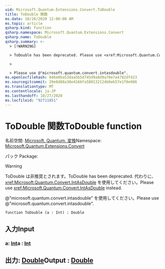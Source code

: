 ```yaml
---
uid: Microsoft.Quantum.Extensions.Convert.ToDouble
title: ToDouble 関数
ms.date: 10/26/2020 12:00:00 AM
ms.topic: article
qsharp.kind: function
qsharp.namespace: Microsoft.Quantum.Extensions.Convert
qsharp.name: ToDouble
qsharp.summary: >-
  > [!WARNING]

  > ToDouble has been deprecated. Please use <xref:Microsoft.Quantum.Convert.IntAsDouble> instead.

  >

  > Please use @"microsoft.quantum.convert.intasdouble".
ms.openlocfilehash: 046e0ba53daa5b5d745d9a8d9a70e7a4782df423
ms.sourcegitcommit: 29e0d88a30e4166fa580132124b0eb57e1f0e986
ms.translationtype: MT
ms.contentlocale: ja-JP
ms.lasthandoff: 10/27/2020
ms.locfileid: "92711851"
---
```

# <a name="todouble-function"></a><span data-ttu-id="771ec-102">ToDouble 関数</span><span class="sxs-lookup"><span data-stu-id="771ec-102">ToDouble function</span></span>

<span data-ttu-id="771ec-103">名前空間: [Microsoft. Quantum. 変換](xref:Microsoft.Quantum.Extensions.Convert)</span><span class="sxs-lookup"><span data-stu-id="771ec-103">Namespace: [Microsoft.Quantum.Extensions.Convert](xref:Microsoft.Quantum.Extensions.Convert)</span></span>

<span data-ttu-id="771ec-104">パック [](https://nuget.org/packages/)</span><span class="sxs-lookup"><span data-stu-id="771ec-104">Package: [](https://nuget.org/packages/)</span></span>


> [!WARNING]
> <span data-ttu-id="771ec-105">ToDouble は非推奨とされます。</span><span class="sxs-lookup"><span data-stu-id="771ec-105">ToDouble has been deprecated.</span></span> <span data-ttu-id="771ec-106">代わりに、<xref:Microsoft.Quantum.Convert.IntAsDouble> を使用してください。</span><span class="sxs-lookup"><span data-stu-id="771ec-106">Please use <xref:Microsoft.Quantum.Convert.IntAsDouble> instead.</span></span>
>
> <span data-ttu-id="771ec-107">@"microsoft.quantum.convert.intasdouble" を使用してください。</span><span class="sxs-lookup"><span data-stu-id="771ec-107">Please use @"microsoft.quantum.convert.intasdouble".</span></span>



```qsharp
function ToDouble (a : Int) : Double
```


## <a name="input"></a><span data-ttu-id="771ec-108">入力</span><span class="sxs-lookup"><span data-stu-id="771ec-108">Input</span></span>

### <a name="a--int"></a><span data-ttu-id="771ec-109">a: [Int](xref:microsoft.quantum.lang-ref.int)</span><span class="sxs-lookup"><span data-stu-id="771ec-109">a : [Int](xref:microsoft.quantum.lang-ref.int)</span></span>





## <a name="output--double"></a><span data-ttu-id="771ec-110">出力: [Double](xref:microsoft.quantum.lang-ref.double)</span><span class="sxs-lookup"><span data-stu-id="771ec-110">Output : [Double](xref:microsoft.quantum.lang-ref.double)</span></span>

